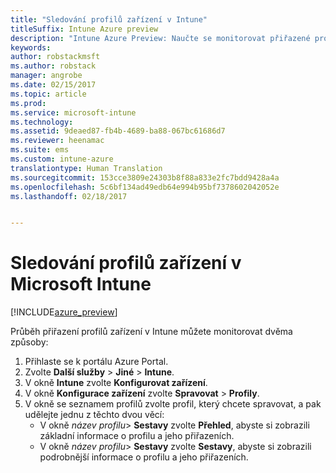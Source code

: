 ```yaml
---
title: "Sledování profilů zařízení v Intune"
titleSuffix: Intune Azure preview
description: "Intune Azure Preview: Naučte se monitorovat přiřazené profily zařízení v Intune."
keywords: 
author: robstackmsft
ms.author: robstack
manager: angrobe
ms.date: 02/15/2017
ms.topic: article
ms.prod: 
ms.service: microsoft-intune
ms.technology: 
ms.assetid: 9deaed87-fb4b-4689-ba88-067bc61686d7
ms.reviewer: heenamac
ms.suite: ems
ms.custom: intune-azure
translationtype: Human Translation
ms.sourcegitcommit: 153cce3809e24303b8f88a833e2fc7bdd9428a4a
ms.openlocfilehash: 5c6bf134ad49edb64e994b95bf7378602042052e
ms.lasthandoff: 02/18/2017


---
```


# <a name="how-to-monitor-device-profiles-in-microsoft-intune"></a>Sledování profilů zařízení v Microsoft Intune

[!INCLUDE[azure_preview](../includes/azure_preview.md)]

Průběh přiřazení profilů zařízení v Intune můžete monitorovat dvěma způsoby:


1. Přihlaste se k portálu Azure Portal.
2. Zvolte **Další služby** > **Jiné** > **Intune**.
3. V okně **Intune** zvolte **Konfigurovat zařízení**.
2. V okně **Konfigurace zařízení** zvolte **Spravovat** > **Profily**.
2. V okně se seznamem profilů zvolte profil, který chcete spravovat, a pak udělejte jednu z těchto dvou věcí:
    - V okně *název profilu*> **Sestavy** zvolte **Přehled**, abyste si zobrazili základní informace o profilu a jeho přiřazeních.
    - V okně *název profilu*> **Sestavy** zvolte **Sestavy**, abyste si zobrazili podrobnější informace o profilu a jeho přiřazeních.

